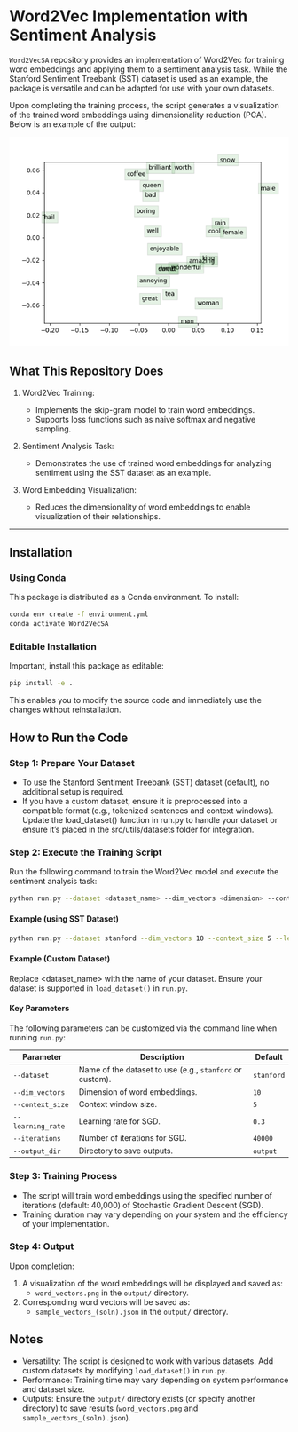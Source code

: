 # Word2Vec Implementation with Sentiment Analysis

`Word2VecSA` repository provides an implementation of Word2Vec for training word embeddings and applying them to a sentiment analysis task. While the Stanford Sentiment Treebank (SST) dataset is used as an example, the package is versatile and can be adapted for use with your own datasets.

Upon completing the training process, the script generates a visualization of the trained word embeddings using dimensionality reduction (PCA). Below is an example of the output:

![Word Embedding Visualization](src/output/word_vectors_(soln).png)

## What This Repository Does

1. Word2Vec Training:
   - Implements the skip-gram model to train word embeddings.
   - Supports loss functions such as naive softmax and negative sampling.

2. Sentiment Analysis Task:
   - Demonstrates the use of trained word embeddings for analyzing sentiment using the SST dataset as an example.

3. Word Embedding Visualization:
   - Reduces the dimensionality of word embeddings to enable visualization of their relationships.

---

## Installation

### Using Conda
This package is distributed as a Conda environment. To install:

```bash
conda env create -f environment.yml
conda activate Word2VecSA
```

### Editable Installation

Important, install this package as editable:

```bash
pip install -e .
```

This enables you to modify the source code and immediately use the changes without reinstallation.


## How to Run the Code

### Step 1: Prepare Your Dataset
- To use the Stanford Sentiment Treebank (SST) dataset (default), no additional setup is required.
- If you have a custom dataset, ensure it is preprocessed into a compatible format (e.g., tokenized sentences and context windows). Update the load_dataset() function in run.py to handle your dataset or ensure it’s placed in the src/utils/datasets folder for integration.

### Step 2: Execute the Training Script
Run the following command to train the Word2Vec model and execute the sentiment analysis task:
```bash
python run.py --dataset <dataset_name> --dim_vectors <dimension> --context_size <size> --learning_rate <rate> --iterations <iterations>
```
#### Example (using SST Dataset)
```bash
python run.py --dataset stanford --dim_vectors 10 --context_size 5 --learning_rate 0.3 --iterations 40000
```
#### Example (Custom Dataset)
Replace <dataset_name> with the name of your dataset. Ensure your dataset is supported in `load_dataset()` in `run.py`.

#### **Key Parameters**

The following parameters can be customized via the command line when running `run.py`:

| **Parameter**     | **Description**                                          | **Default**     |
|--------------------|----------------------------------------------------------|-----------------|
| `--dataset`        | Name of the dataset to use (e.g., `stanford` or custom). | `stanford`      |
| `--dim_vectors`    | Dimension of word embeddings.                            | `10`            |
| `--context_size`   | Context window size.                                     | `5`             |
| `--learning_rate`  | Learning rate for SGD.                                   | `0.3`           |
| `--iterations`     | Number of iterations for SGD.                            | `40000`         |
| `--output_dir`     | Directory to save outputs.                               | `output`        |


### Step 3: Training Process
- The script will train word embeddings using the specified number of iterations (default: 40,000) of Stochastic Gradient Descent (SGD).
- Training duration may vary depending on your system and the efficiency of your implementation.

### Step 4: Output

Upon completion:
1. A visualization of the word embeddings will be displayed and saved as:
	- `word_vectors.png` in the `output/` directory.
2.	Corresponding word vectors will be saved as:
	- `sample_vectors_(soln).json` in the `output/` directory.

## Notes
- Versatility: The script is designed to work with various datasets. Add custom datasets by modifying `load_dataset()` in `run.py`.
- Performance: Training time may vary depending on system performance and dataset size.
- Outputs: Ensure the `output/` directory exists (or specify another directory) to save results (`word_vectors.png` and `sample_vectors_(soln).json`).

